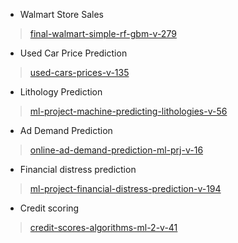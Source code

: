 * Walmart Store Sales
> [final-walmart-simple-rf-gbm-v-279](https://jovian.com/anushree-k/final-walmart-simple-rf-gbm)

* Used Car Price Prediction
> [used-cars-prices-v-135](https://jovian.com/kara-mounir/used-cars-prices)

* Lithology Prediction
> [ml-project-machine-predicting-lithologies-v-56](https://jovian.com/ramysaleem/ml-project-machine-predicting-lithologies)

* Ad Demand Prediction
> [online-ad-demand-prediction-ml-prj-v-16](https://jovian.com/deepa-sarojam/online-ad-demand-prediction-ml-prj)

* Financial distress prediction
> [ml-project-financial-distress-prediction-v-194](https://jovian.com/sm-wilson/ml-project-financial-distress-prediction)

* Credit scoring
> [credit-scores-algorithms-ml-2-v-41](https://jovian.com/shenghongzhong/credit-scores-algorithms-ml-2)